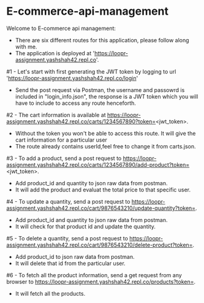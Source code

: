# E-commerce-api-management
Welcome to E-commerce api management:
 - There are six different routes for this application, please follow along with me.
 - The application is deployed at 'https://loopr-assignment.yashshah42.repl.co'.

#1 - Let's start with first generating the JWT token by logging to url 'https://loopr-assignment.yashshah42.repl.co/login'
  - Send the post request via Postman, the username and passowrd is included in "login_info.json", the response is a JWT token which you        will have to include to access any route henceforth.
 
#2 - The cart information is available at https://loopr-assignment.yashshah42.repl.co/carts/1234567890?token=<jwt_token>.
  - Without the token you won't be able to access this route. It will give the cart information for a particular user
  - The route already contains userId,feel free to change it from carts.json.

#3 - To add a product, send a post request to https://loopr-assignment.yashshah42.repl.co/carts/1234567890/add-product?token=<jwt_token>.
   - Add product_id and quantity to json raw data from postman.
   - It will add the product and evaluat the total price to that specific user.

#4 - To update a quantity, send a post request to https://loopr-assignment.yashshah42.repl.co/cart/9876543210/update-quantity?token=<jwt-token>.
   - Add product_id and quantity to json raw data from postman.
   - It will check for that product id and update the quantity.
  
#5 - To delete a quantity, send a post request to https://loopr-assignment.yashshah42.repl.co/cart/9876543210/delete-product?token=<jwt-token>.
   - Add product_id to json raw data from postman.
   - It will delete that id from the particular user.

#6 - To fetch all the product information, send a get request from any browser to https://loopr-assignment.yashshah42.repl.co/products?token=<jwt-token>.
   - It will fetch all the products.
